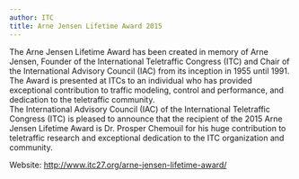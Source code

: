 ```yaml
---
author: ITC
title: Arne Jensen Lifetime Award 2015
---
```



The Arne Jensen Lifetime Award has been created in memory of Arne Jensen, Founder of the International Teletraffic Congress (ITC) and Chair of the International Advisory Council (IAC) from its inception in 1955 until 1991. The Award is presented at ITCs to an individual who has provided exceptional contribution to traffic modeling, control and performance, and dedication to the teletraffic community.<br/>
The International Advisory Council (IAC) of the International Teletraffic Congress (ITC) is pleased to announce that the recipient of the 2015 Arne Jensen Lifetime Award is Dr. Prosper Chemouil for his huge contribution to teletraffic research and exceptional dedication to the ITC organization and community.

Website: <http://www.itc27.org/arne-jensen-lifetime-award/>
